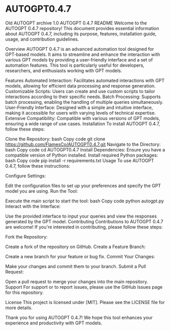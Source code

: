 # AUTOGPT0.4.7
Old AUTOGPT archive 1.0 
AUTOGPT 0.4.7 README
Welcome to the AUTOGPT 0.4.7 repository! This document provides essential information about AUTOGPT 0.4.7, including its purpose, features, installation guide, usage, and contribution guidelines.

Overview
AUTOGPT 0.4.7 is an advanced automation tool designed for GPT-based models. It aims to streamline and enhance the interaction with various GPT models by providing a user-friendly interface and a set of automation features. This tool is particularly useful for developers, researchers, and enthusiasts working with GPT models.

Features
Automated Interaction: Facilitates automated interactions with GPT models, allowing for efficient data processing and response generation.
Customizable Scripts: Users can create and use custom scripts to tailor interactions according to their specific needs.
Batch Processing: Supports batch processing, enabling the handling of multiple queries simultaneously.
User-Friendly Interface: Designed with a simple and intuitive interface, making it accessible for users with varying levels of technical expertise.
Extensive Compatibility: Compatible with various versions of GPT models, ensuring a wide range of use cases.
Installation
To install AUTOGPT 0.4.7, follow these steps:

Clone the Repository:
bash
Copy code
git clone https://github.com/FlamesCo/AUTOGPT0.4.7.git
Navigate to the Directory:
bash
Copy code
cd AUTOGPT0.4.7
Install Dependencies:
Ensure you have a compatible version of Python installed.
Install required Python packages:
bash
Copy code
pip install -r requirements.txt
Usage
To use AUTOGPT 0.4.7, follow these instructions:

Configure Settings:

Edit the configuration files to set up your preferences and specify the GPT model you are using.
Run the Tool:

Execute the main script to start the tool:
bash
Copy code
python autogpt.py
Interact with the Interface:

Use the provided interface to input your queries and view the responses generated by the GPT model.
Contributing
Contributions to AUTOGPT 0.4.7 are welcome! If you're interested in contributing, please follow these steps:

Fork the Repository:

Create a fork of the repository on GitHub.
Create a Feature Branch:

Create a new branch for your feature or bug fix.
Commit Your Changes:

Make your changes and commit them to your branch.
Submit a Pull Request:

Open a pull request to merge your changes into the main repository.
Support
For support or to report issues, please use the GitHub Issues page for this repository.

License
This project is licensed under [MIT]. Please see the LICENSE file for more details.

Thank you for using AUTOGPT 0.4.7! We hope this tool enhances your experience and productivity with GPT models.
